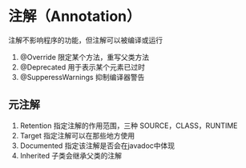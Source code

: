 # 注解（Annotation）

 注解不影响程序的功能，但注解可以被编译或运行

1. @Override 限定某个方法，重写父类方法
2. @Deprecated 用于表示某个元素已过时
3. @SupperessWarnings 抑制编译器警告

## 元注解

1. Retention 指定注解的作用范围，三种 SOURCE，CLASS，RUNTIME
2. Target 指定注解可以在那些地方使用
3. Documented 指定该注解是否会在javadoc中体现
4. Inherited 子类会继承父类的注解